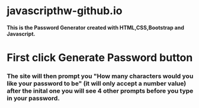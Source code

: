 # javascripthw-github.io

#### This is the Password Generator created with HTML,CSS,Bootstrap and Javascript.

# First click Generate Password button

### The site will then prompt you "How many characters would you like your password to be" (it will only accept a number value) after the inital one you will see 4 other prompts before you type in your password.


